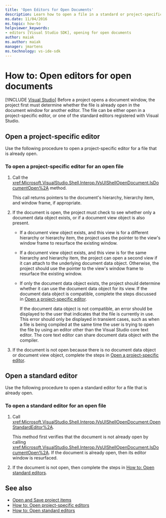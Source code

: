 ```yaml
---
title: 'Open Editors for Open Documents'
description: Learn how to open a file in a standard or project-specific editor. When a project opens a document window, it must determine whether the file is already open.
ms.date: 11/04/2016
ms.topic: how-to
helpviewer_keywords:
- editors [Visual Studio SDK], opening for open documents
author: maiak
ms.author: maiak
manager: jmartens
ms.technology: vs-ide-sdk
---
```

# How to: Open editors for open documents

 [!INCLUDE [Visual Studio](~/includes/applies-to-version/vs-windows-only.md)]
Before a project opens a document window, the project first must determine whether the file is already open in the document window for another editor. The file can be either open in a project-specific editor, or one of the standard editors registered with Visual Studio.

## Open a project-specific editor
 Use the following procedure to open a project-specific editor for a file that is already open.

### To open a project-specific editor for an open file

1. Call the <xref:Microsoft.VisualStudio.Shell.Interop.IVsUIShellOpenDocument.IsDocumentOpen%2A> method.

    This call returns pointers to the document's hierarchy, hierarchy item, and window frame, if appropriate.

2. If the document is open, the project must check to see whether only a document data object exists, or if a document view object is also present.

   - If a document view object exists, and this view is for a different hierarchy or hierarchy item, the project uses the pointer to the view's window frame to resurface the existing window.

   - If a document view object exists, and this view is for the same hierarchy and hierarchy item, the project can open a second view if it can attach to the underlying document data object. Otherwise, the project should use the pointer to the view's window frame to resurface the existing window.

   - If only the document data object exists, the project should determine whether it can use the document data object for its view. If the document data object is compatible, complete the steps discussed in [Open a project-specific editor](../extensibility/how-to-open-project-specific-editors.md).

     If the document data object is not compatible, an error should be displayed to the user that indicates that the file is currently in use. This error should only be displayed in transient cases, such as when a file is being compiled at the same time the user is trying to open the file by using an editor other than the Visual Studio core text editor. The core text editor can share document data object with the compiler.

3. If the document is not open because there is no document data object or document view object, complete the steps in [Open a project-specific editor](../extensibility/how-to-open-project-specific-editors.md).

## Open a standard editor
 Use the following procedure to open a standard editor for a file that is already open.

### To open a standard editor for an open file

1. Call <xref:Microsoft.VisualStudio.Shell.Interop.IVsUIShellOpenDocument.OpenStandardEditor%2A>.

     This method first verifies that the document is not already open by calling <xref:Microsoft.VisualStudio.Shell.Interop.IVsUIShellOpenDocument.IsDocumentOpen%2A>. If the document is already open, then its editor window is resurfaced.

2. If the document is not open, then complete the steps in [How to: Open standard editors](../extensibility/how-to-open-standard-editors.md).

## See also
- [Open and Save project items](../extensibility/internals/opening-and-saving-project-items.md)
- [How to: Open project-specific editors](../extensibility/how-to-open-project-specific-editors.md)
- [How to: Open standard editors](../extensibility/how-to-open-standard-editors.md)
